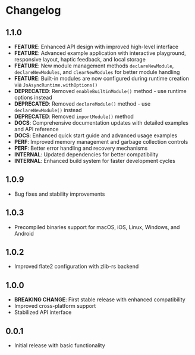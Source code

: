 # Changelog

## 1.1.0

* **FEATURE**: Enhanced API design with improved high-level interface
* **FEATURE**: Advanced example application with interactive playground, responsive layout, haptic feedback, and local storage
* **FEATURE**: New module management methods `declareNewModule`, `declareNewModules`, and `clearNewModules` for better module handling
* **FEATURE**: Built-in modules are now configured during runtime creation via `JsAsyncRuntime.withOptions()`
* **DEPRECATED**: Removed `enableBuiltinModule()` method - use runtime options instead
* **DEPRECATED**: Removed `declareModule()` method - use `declareNewModule()` instead
* **DEPRECATED**: Removed `importModule()` method
* **DOCS**: Comprehensive documentation updates with detailed examples and API reference
* **DOCS**: Enhanced quick start guide and advanced usage examples
* **PERF**: Improved memory management and garbage collection controls
* **PERF**: Better error handling and recovery mechanisms
* **INTERNAL**: Updated dependencies for better compatibility
* **INTERNAL**: Enhanced build system for faster development cycles

## 1.0.9

* Bug fixes and stability improvements

## 1.0.3

* Precompiled binaries support for macOS, iOS, Linux, Windows, and Android

## 1.0.2

* Improved flate2 configuration with zlib-rs backend

## 1.0.0

* **BREAKING CHANGE**: First stable release with enhanced compatibility
* Improved cross-platform support
* Stabilized API interface

## 0.0.1

* Initial release with basic functionality
